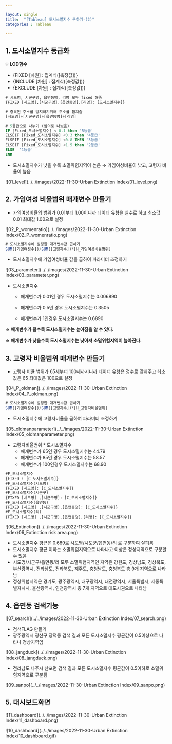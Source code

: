 ```yaml
---

layout: single
title:  "[Tableau] 도시소멸지수 구하기-(2)"
categories : Tableau

---
```



## 1. 도시소멸지수 등급화

💡 **LOD함수**

- {FIXED [차원] : 집계식([측정값])}
- {INCLUDE [차원] : 집계식([측정값])}
- {EXCLUDE [차원] : 집계식([측정값])}

```sql
# 시도명, 시군구명, 읍면동명, 리명 모두 fixed 해줌
{FIXED [시도명],[시군구명],[읍면동명],[리명]: [도시소멸지수]}

# 중복된 주소를 방지하기위해 주소를 합쳐줌 
[시도명]+[시군구명]+[읍면동명]+[리명]

# 5등급으로 나누기 (임의로 나눴음)
IF [Fixed_도시소멸지수] < 0.1 then '5등급'
ELSEIF [Fixed_도시소멸지수] <0.3 then '4등급'
ELSEIF [Fixed_도시소멸지수] <0.8 THEN '3등급'
ELSEIF [Fixed_도시소멸지수] <1.5 then '2등급'
ELSE  '1등급'
END
```

- 도시소멸지수가 낮을 수록 소멸위험지역이 높음 ⇒ 가임여성비율이 낮고, 고령자 비율이 높음

![01_level](../../images/2022-11-30-Urban Extinction Index/01_level.png)



## 2. 가임여성 비율범위 매개변수 만들기

- 가임여성비율의 범위가 0.01부터 1.00이니까 데이터 유형을 실수로 하고 최소값0.01 최대값 1.00으로 설정

![02_P_womenratio](../../images/2022-11-30-Urban Extinction Index/02_P_womenratio.png)

```sql
# 도시소멸지수에 설정한 매개변수값 곱하기 
SUM([가임여성수])/SUM([고령자수])*[H_가임여성비율범위]
```

- 도시소멸지수에 가임여성비율 값을 곱하여 파라미터 조정하기

![03_parameter](../../images/2022-11-30-Urban Extinction Index/03_parameter.png)

* 도시소멸지수

  - 매개변수가 0.01인 경우 도시소멸지수는 0.006890

  - 매개변수가 0.5인 경우 도시소멸지수는 0.3505

  - 매개변수가 1인경우 도시소멸지수는 0.6890

**⇒ 매개변수가 클수록 도시소멸지수는 높아짐을 알 수 있다.**

**⇒ 매개변수가 낮을수록 도시소멸지수는 낮아져 소멸위험지역이 높아진다.**



## 3. 고령자 비율범위 매개변수 만들기

- 고령자 비율 범위가 65세부터 100세까지니까  데이터 유형은 정수로 맞춰주고 최소값은 65 최대값은 100으로 설정

![04_P_oldman](../../images/2022-11-30-Urban Extinction Index/04_P_oldman.png)

```sql
# 도시소멸지수에 설정한 매개변수값 곱하기 
SUM([가임여성수])/SUM([고령자수])*[H_고령자비율범위]
```

- 도시소멸지수에 고령자비율을 곱하여 파라미터 조정하기

![05_oldmanparameter](../../images/2022-11-30-Urban Extinction Index/05_oldmanparameter.png)

- 고령자비율범위 * 도시소멸지수
  - 매개변수가 65인 경우 도시소멸지수는 44.79
  - 매개변수가 85인 경우 도시소멸지수는 58.57
  - 매개변수가 100인경우 도시소멸지수는 68.90

```sql
#F_도시소멸지수
{FIXED : [C_도시소멸지수]}
#F_도시소멸지수(시도명)
{FIXED [시도명]: [C_도시소멸지수]}
#F_도시소멸지수(시군구)
{FIXED [시도명] ,[시군구명]: [C_도시소멸지수]}
#F_도시소멸지수(읍면동)
{FIXED [시도명] ,[시군구명],[읍면동명]: [C_도시소멸지수]}
#F_도시소멸지수(리) 
{FIXED [시도명] ,[시군구명],[읍면동명],[리명]: [C_도시소멸지수]}
```

![06_Extinction](../../images/2022-11-30-Urban Extinction Index/06_Extinction risk area.png)

- 도시소멸지수 평균은 0.689로 시도명/시도군/읍면동/리 로 구분하여 살펴봄
- 도시소멸지수 평균 이하는 소멸위험지역으로 나타나고 이상은 정상지역으로 구분할 수 있음
- 시도명/시군구/읍면동/리 모두 소멸위험지역인 지역은 강원도, 경상남도, 경상북도,부산광역시, 전라남도, 전라북도, 제주도, 충청남도, 충청북도 총 9개 지역으로 나타남
- 정상위험지역은 경기도, 광주광역시, 대구광역시, 대전광역시, 서울특별시, 세종특별자치시, 울산광역시, 인천광역시 총 7개 지역으로 대도시권으로 나타남



## 4. 읍면동 검색기능

![07_search](../../images/2022-11-30-Urban Extinction Index/07_search.png)

- 검색FLAG 만들기
- 광주광역시 광산구 장덕동 검색 결과 모든 도시소멸지수 평균값이 0.5이상으로 나타나 정상지역임

![08_jangduck](../../images/2022-11-30-Urban Extinction Index/08_jangduck.png)

- 전라남도 나주시 산포면 검색 결과 모든 도시소멸지수 평균값이 0.5이하로 소멸위험지역으로 구분됨 

![09_sanpo](../../images/2022-11-30-Urban Extinction Index/09_sanpo.png)



## 5. 대시보드화면

![11_dashboard](../../images/2022-11-30-Urban Extinction Index/11_dashboard.png)

![10_dashboard](../../images/2022-11-30-Urban Extinction Index/10_dashboard.gif)